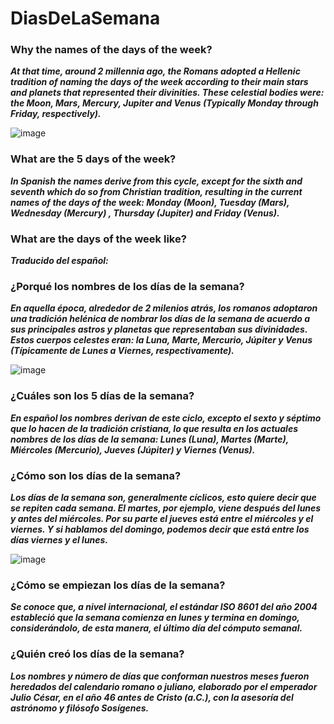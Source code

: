 # DiasDeLaSemana

### Why the names of the days of the week?

**_At that time, around 2 millennia ago, the Romans adopted a Hellenic tradition of naming the days of the week according to their main stars and planets that represented their divinities. These celestial bodies were: the Moon, Mars, Mercury, Jupiter and Venus (Typically Monday through Friday, respectively)._**

![image](https://github.com/MARSFOREVER472/DiasDeLaSemana/assets/69094327/a5cea8aa-8127-4977-8918-395986a0a7b4)

### What are the 5 days of the week?

**_In Spanish the names derive from this cycle, except for the sixth and seventh which do so from Christian tradition, resulting in the current names of the days of the week: Monday (Moon), Tuesday (Mars), Wednesday (Mercury) , Thursday (Jupiter) and Friday (Venus)._**

### What are the days of the week like?

**_Traducido del español:_**

### ¿Porqué los nombres de los días de la semana?

**_En aquella época, alrededor de 2 milenios atrás, los romanos adoptaron una tradición helénica de nombrar los días de la semana de acuerdo a sus principales astros y planetas que representaban sus divinidades. Estos cuerpos celestes eran: la Luna, Marte, Mercurio, Júpiter y Venus (Típicamente de Lunes a Viernes, respectivamente)._**

![image](https://github.com/MARSFOREVER472/DiasDeLaSemana/assets/69094327/a5cea8aa-8127-4977-8918-395986a0a7b4)

### ¿Cuáles son los 5 días de la semana?

**_En español los nombres derivan de este ciclo, excepto el sexto y séptimo que lo hacen de la tradición cristiana, lo que resulta en los actuales nombres de los días de la semana: Lunes (Luna), Martes (Marte), Miércoles (Mercurio), Jueves (Júpiter) y Viernes (Venus)._**

### ¿Cómo son los días de la semana?

**_Los días de la semana son, generalmente cíclicos, esto quiere decir que se repiten cada semana. El martes, por ejemplo, viene después del lunes y antes del miércoles. Por su parte el jueves está entre el miércoles y el viernes. Y si hablamos del domingo, podemos decir que está entre los días viernes y el lunes._**

![image](https://github.com/MARSFOREVER472/DiasDeLaSemana/assets/69094327/c77dc834-3a26-427d-a4bf-19e30c44b56f)

### ¿Cómo se empiezan los días de la semana?

**_Se conoce que, a nivel internacional, el estándar ISO 8601 del año 2004 estableció que la semana comienza en lunes y termina en domingo, considerándolo, de esta manera, el último día del cómputo semanal._**

### ¿Quién creó los días de la semana?

**_Los nombres y número de días que conforman nuestros meses fueron heredados del calendario romano o juliano, elaborado por el emperador Julio César, en el año 46 antes de Cristo (a.C.), con la asesoría del astrónomo y filósofo Sosígenes._**
